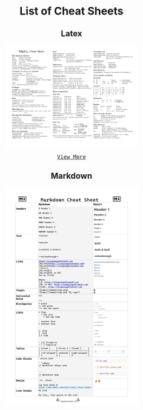 <h1 align="center">List of Cheat Sheets</h1>

<h2 align="center">Latex</h2>
  <div align="center">
      <a href="https://github.com/Sang-Buster/Miscellaneous-Configuration/blob/main/Cheat%20Sheets/Latex.pdf">
        <img src="/Cheat%20Sheets/README.assets/Latex.png" width="350"/>
      </a>
  
  [<kbd>View More</kbd>](https://github.com/Sang-Buster/Miscellaneous-Configuration/blob/main/Cheat%20Sheets/Latex.pdf)
  </div>



<h2 align="center">Markdown</h2>
  <div align="center">
    <a href="https://github.com/Sang-Buster/Miscellaneous-Configuration/blob/main/Cheat%20Sheets/Markdown.pdf">
      <img src="/Cheat%20Sheets/README.assets/Markdown.png" width="350"/>
    </a>
  </div>
